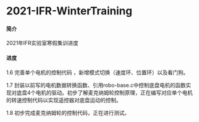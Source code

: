 # 2021-IFR-WinterTraining
#### 简介

2021年IFR实验室寒假集训进度

#### 进度

1.6  完善单个电机的控制代码 ，新增模式切换（速度环、位置环）以及看门狗。

1.7  封装以前写的电机数据转换函数、引用robo-base.c中控制底盘电机的函数实现对底盘4个电机的驱动。初步了解麦克纳姆轮控制原理，正在编写对应单个电机的转速控制代码以实现遥控器对底盘运动的控制。

1.8  初步完成麦克纳姆轮的控制代码，正在进行测试。